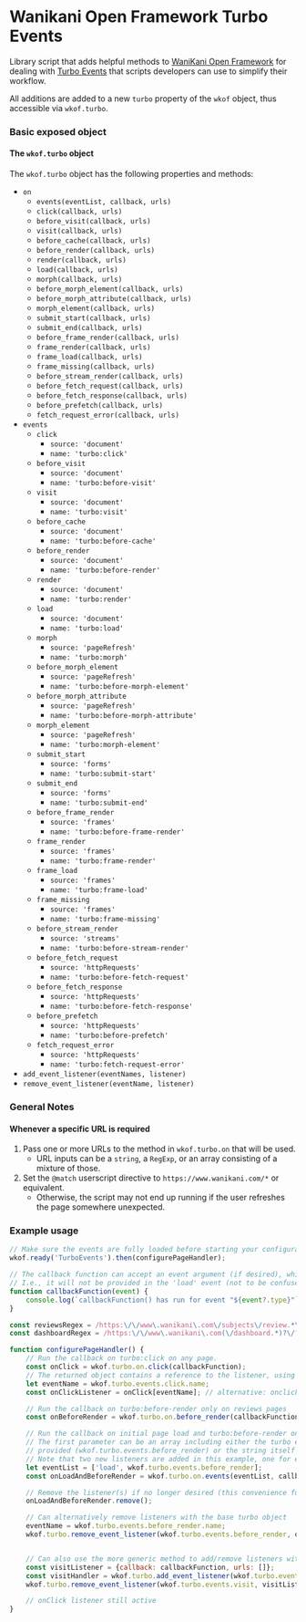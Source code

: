# Wanikani Open Framework Turbo Events

Library script that adds helpful methods to [WaniKani Open Framework](https://community.wanikani.com/t/wanikani-open-framework-developer-thread/22231) for dealing with [Turbo Events](https://turbo.hotwired.dev/reference/events) that scripts developers can use to simplify their workflow.

All additions are added to a new `turbo` property of the `wkof` object, thus accessible via `wkof.turbo`.

### Basic exposed object

#### The `wkof.turbo` object
The `wkof.turbo` object has the following properties and methods:
- `on`
  - `events(eventList, callback, urls)`
  - `click(callback, urls)`
  - `before_visit(callback, urls)`
  - `visit(callback, urls)`
  - `before_cache(callback, urls)`
  - `before_render(callback, urls)`
  - `render(callback, urls)`
  - `load(callback, urls)`
  - `morph(callback, urls)`
  - `before_morph_element(callback, urls)`
  - `before_morph_attribute(callback, urls)`
  - `morph_element(callback, urls)`
  - `submit_start(callback, urls)`
  - `submit_end(callback, urls)`
  - `before_frame_render(callback, urls)`
  - `frame_render(callback, urls)`
  - `frame_load(callback, urls)`
  - `frame_missing(callback, urls)`
  - `before_stream_render(callback, urls)`
  - `before_fetch_request(callback, urls)`
  - `before_fetch_response(callback, urls)`
  - `before_prefetch(callback, urls)`
  - `fetch_request_error(callback, urls)`
- `events`
  - `click`
    - `source: 'document'`
    - `name: 'turbo:click'`
  - `before_visit`
    - `source: 'document'`
    - `name: 'turbo:before-visit'`
  - `visit`
    - `source: 'document'`
    - `name: 'turbo:visit'`
  - `before_cache`
    - `source: 'document'`
    - `name: 'turbo:before-cache'`
  - `before_render`
    - `source: 'document'`
    - `name: 'turbo:before-render'`
  - `render`
    - `source: 'document'`
    - `name: 'turbo:render'`
  - `load`
    - `source: 'document'`
    - `name: 'turbo:load'`
  - `morph`
    - `source: 'pageRefresh'`
    - `name: 'turbo:morph'`
  - `before_morph_element`
    - `source: 'pageRefresh'`
    - `name: 'turbo:before-morph-element'`
  - `before_morph_attribute`
    - `source: 'pageRefresh'`
    - `name: 'turbo:before-morph-attribute'`
  - `morph_element`
    - `source: 'pageRefresh'`
    - `name: 'turbo:morph-element'`
  - `submit_start`
    - `source: 'forms'`
    - `name: 'turbo:submit-start'`
  - `submit_end`
    - `source: 'forms'`
    - `name: 'turbo:submit-end'`
  - `before_frame_render`
    - `source: 'frames'`
    - `name: 'turbo:before-frame-render'`
  - `frame_render`
    - `source: 'frames'`
    - `name: 'turbo:frame-render'`
  - `frame_load`
    - `source: 'frames'`
    - `name: 'turbo:frame-load'`
  - `frame_missing`
    - `source: 'frames'`
    - `name: 'turbo:frame-missing'`
  - `before_stream_render`
    - `source: 'streams'`
    - `name: 'turbo:before-stream-render'`
  - `before_fetch_request`
    - `source: 'httpRequests'`
    - `name: 'turbo:before-fetch-request'`
  - `before_fetch_response`
    - `source: 'httpRequests'`
    - `name: 'turbo:before-fetch-response'`
  - `before_prefetch`
    - `source: 'httpRequests'`
    - `name: 'turbo:before-prefetch'`
  - `fetch_request_error`
    - `source: 'httpRequests'`
    - `name: 'turbo:fetch-request-error'`
- `add_event_listener(eventNames, listener)`
- `remove_event_listener(eventName, listener)`

### General Notes

#### Whenever a specific URL is required
1. Pass one or more URLs to the method in `wkof.turbo.on` that will be used. 
   - URL inputs can be a `string`, a `RegExp`, or an array consisting of a mixture of those.
2. Set the `@match` userscript directive to `https://www.wanikani.com/*` or equivalent.
   - Otherwise, the script may not end up running if the user refreshes the page somewhere unexpected.

### Example usage

```javascript
// Make sure the events are fully loaded before starting your configuration.
wkof.ready('TurboEvents').then(configurePageHandler);

// The callback function can accept an event argument (if desired), which will be provided in all turbo events
// I.e., it will not be provided in the 'load' event (not to be confused with the 'turbo:load' event), if used.
function callbackFunction(event) {
    console.log(`callbackFunction() has run for event "${event?.type}"`);
}

const reviewsRegex = /https:\/\/www\.wanikani\.com\/subjects\/review.*\/?$/;
const dashboardRegex = /https:\/\/www\.wanikani\.com(\/dashboard.*)?\/?$/;

function configurePageHandler() {
    // Run the callback on turbo:click on any page.
    const onClick = wkof.turbo.on.click(callbackFunction);
    // The returned object contains a reference to the listener, using the event name as the property name.
    let eventName = wkof.turbo.events.click.name;
    const onClickListener = onClick[eventName]; // alternative: onclick['turbo:click']

    // Run the callback on turbo:before-render only on reviews pages
    const onBeforeRender = wkof.turbo.on.before_render(callbackFunction, [reviewsRegex]);

    // Run the callback on initial page load and turbo:before-render only on the dashboard.
    // The first parameter can be an array including either the turbo event object that is
    // provided (wkof.turbo.events.before_render) or the string itself ('turbo:before-render')
    // Note that two new listeners are added in this example, one for each event.
    let eventList = ['load', wkof.turbo.events.before_render];
    const onLoadAndBeforeRender = wkof.turbo.on.events(eventList, callbackFunction, [dashboardRegex]);

    // Remove the listener(s) if no longer desired (this convenience function removes both listeners)
    onLoadAndBeforeRender.remove();

    // Can alternatively remove listeners with the base turbo object
    eventName = wkof.turbo.events.before_render.name;
    wkof.turbo.remove_event_listener(wkof.turbo.events.before_render, onBeforeRender[eventName]);


    // Can also use the more generic method to add/remove listeners with more fine-tuned control
    const visitListener = {callback: callbackFunction, urls: []};
    const visitHandler = wkof.turbo.add_event_listener(wkof.turbo.events.visit, visitListener)
    wkof.turbo.remove_event_listener(wkof.turbo.events.visit, visitListener);

    // onClick listener still active
}
```
